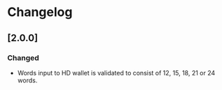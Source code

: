 # Changelog 

## [2.0.0]

### Changed

- Words input to HD wallet is validated to consist of 12, 15, 18, 21 or 24 words.
